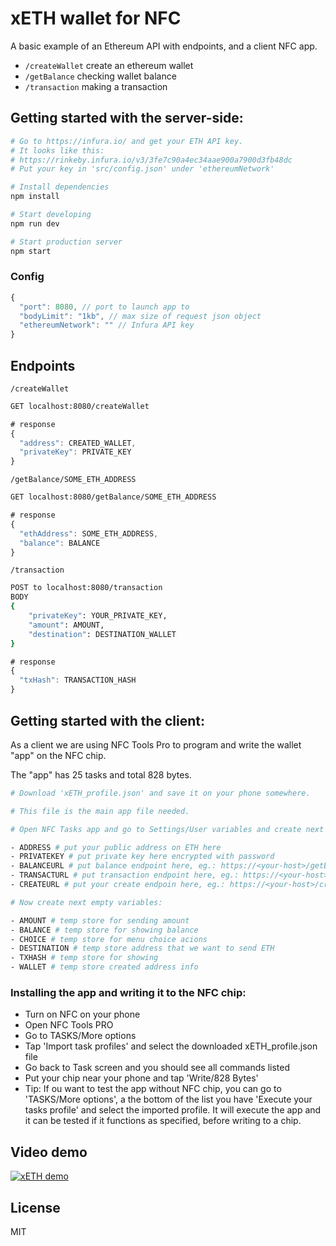 # xETH wallet for NFC

A basic example of an Ethereum API with endpoints, and a client NFC app.

* `/createWallet` create an ethereum wallet
* `/getBalance` checking wallet balance
* `/transaction` making a transaction

## Getting started with the server-side:

```sh
# Go to https://infura.io/ and get your ETH API key.
# It looks like this: 
# https://rinkeby.infura.io/v3/3fe7c90a4ec34aae900a7900d3fb48dc
# Put your key in 'src/config.json' under 'ethereumNetwork'
```

```sh
# Install dependencies
npm install
```

```sh
# Start developing
npm run dev
```

```sh
# Start production server
npm start
```

### Config

```js
{
  "port": 8080, // port to launch app to
  "bodyLimit": "1kb", // max size of request json object
  "ethereumNetwork": "" // Infura API key
}
```

## Endpoints

`/createWallet`

```sh
GET localhost:8080/createWallet
```

```js
# response
{
  "address": CREATED_WALLET,
  "privateKey": PRIVATE_KEY
}
```

`/getBalance/SOME_ETH_ADDRESS`

```sh
GET localhost:8080/getBalance/SOME_ETH_ADDRESS
```

```js
# response
{
  "ethAddress": SOME_ETH_ADDRESS,
  "balance": BALANCE
}
```

`/transaction`

```sh
POST to localhost:8080/transaction
BODY
{
	"privateKey": YOUR_PRIVATE_KEY,
	"amount": AMOUNT,
	"destination": DESTINATION_WALLET
}
```

```js
# response
{
  "txHash": TRANSACTION_HASH
}
```
## Getting started with the client:

As a client we are using NFC Tools Pro to program and write the wallet "app" on the NFC chip.

The "app" has 25 tasks and total 828 bytes.

```sh
# Download 'xETH_profile.json' and save it on your phone somewhere.

# This file is the main app file needed.
```

```sh
# Open NFC Tasks app and go to Settings/User variables and create next important five variables and fill in with your details:

- ADDRESS # put your public address on ETH here
- PRIVATEKEY # put private key here encrypted with password
- BALANCEURL # put balance endpoint here, eg.: https://<your-host>/getBalance/<your-eth-public-address>
- TRANSACTURL # put transaction endpoint here, eg.: https://<your-host>/transaction
- CREATEURL # put your create endpoin here, eg.: https://<your-host>/createWallet

# Now create next empty variables:

- AMOUNT # temp store for sending amount
- BALANCE # temp store for showing balance
- CHOICE # temp store for menu choice acions
- DESTINATION # temp store address that we want to send ETH
- TXHASH # temp store for showing 
- WALLET # temp store created address info 
```

### Installing the app and writing it to the NFC chip:

- Turn on NFC on your phone
- Open NFC Tools PRO 
- Go to TASKS/More options
- Tap 'Import task profiles' and select the downloaded xETH_profile.json file
- Go back to Task screen and you should see all commands listed
- Put your chip near your phone and tap 'Write/828 Bytes'
- Tip: If ou want to test the app without NFC chip, you can go to 'TASKS/More options', a the bottom of the list you have 'Execute your tasks profile' and select the imported profile. It will execute the app and it can be tested if it functions as specified, before writing to a chip.

## Video demo

[![xETH demo](https://img.youtube.com/vi/k4gaIoJ8-uo/0.jpg)](https://www.youtube.com/watch?v=k4gaIoJ8-uo)


## License

MIT
